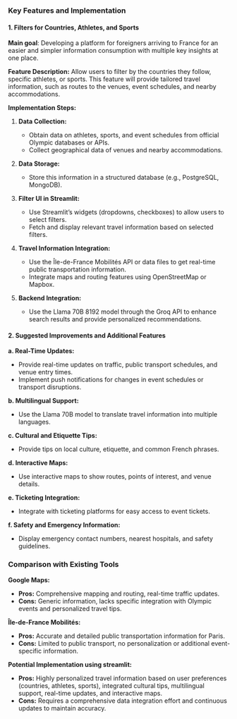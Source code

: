 ### Key Features and Implementation

#### 1. Filters for Countries, Athletes, and Sports

**Main goal**: Developing a platform for foreigners arriving to France for an easier and simpler information consumption with multiple key insights at one place.

**Feature Description:**
Allow users to filter by the countries they follow, specific athletes, or sports. This feature will provide tailored travel information, such as routes to the venues, event schedules, and nearby accommodations.

**Implementation Steps:**
1. **Data Collection:**
   - Obtain data on athletes, sports, and event schedules from official Olympic databases or APIs.
   - Collect geographical data of venues and nearby accommodations.
   
2. **Data Storage:**
   - Store this information in a structured database (e.g., PostgreSQL, MongoDB).

3. **Filter UI in Streamlit:**
   - Use Streamlit’s widgets (dropdowns, checkboxes) to allow users to select filters.
   - Fetch and display relevant travel information based on selected filters.

4. **Travel Information Integration:**
   - Use the Île-de-France Mobilités API or data files to get real-time public transportation information.
   - Integrate maps and routing features using OpenStreetMap or Mapbox.

5. **Backend Integration:**
   - Use the Llama 70B 8192 model through the Groq API to enhance search results and provide personalized recommendations.

#### 2. Suggested Improvements and Additional Features

**a. Real-Time Updates:**
   - Provide real-time updates on traffic, public transport schedules, and venue entry times.
   - Implement push notifications for changes in event schedules or transport disruptions.

**b. Multilingual Support:**
   - Use the Llama 70B model to translate travel information into multiple languages.

**c. Cultural and Etiquette Tips:**
   - Provide tips on local culture, etiquette, and common French phrases.

**d. Interactive Maps:**
   - Use interactive maps to show routes, points of interest, and venue details.

**e. Ticketing Integration:**
   - Integrate with ticketing platforms for easy access to event tickets.

**f. Safety and Emergency Information:**
   - Display emergency contact numbers, nearest hospitals, and safety guidelines.


### Comparison with Existing Tools

**Google Maps:**
- **Pros:** Comprehensive mapping and routing, real-time traffic updates.
- **Cons:** Generic information, lacks specific integration with Olympic events and personalized travel tips.

**Île-de-France Mobilités:**
- **Pros:** Accurate and detailed public transportation information for Paris.
- **Cons:** Limited to public transport, no personalization or additional event-specific information.

**Potential Implementation using streamlit:**
- **Pros:** Highly personalized travel information based on user preferences (countries, athletes, sports), integrated cultural tips, multilingual support, real-time updates, and interactive maps.
- **Cons:** Requires a comprehensive data integration effort and continuous updates to maintain accuracy.